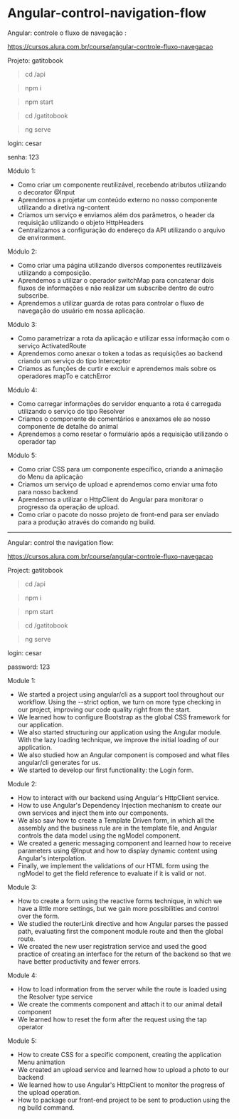 # Angular-control-navigation-flow

Angular: controle o fluxo de navegação :

https://cursos.alura.com.br/course/angular-controle-fluxo-navegacao

Projeto: gatitobook

>cd /api

>npm i

>npm start

>cd /gatitobook

>ng serve

login: cesar

senha: 123


Módulo 1:

* Como criar um componente reutilizável, recebendo atributos utilizando o decorator @Input
* Aprendemos a projetar um conteúdo externo no nosso componente utilizando a diretiva ng-content
* Criamos um serviço e enviamos além dos parâmetros, o header da requisição utilizando o objeto HttpHeaders
* Centralizamos a configuração do endereço da API utilizando o arquivo de environment.

Módulo 2:

* Como criar uma página utilizando diversos componentes reutilizáveis utilizando a composição.
* Aprendemos a utilizar o operador switchMap para concatenar dois fluxos de informações e não realizar um subscribe dentro de outro subscribe.
* Aprendemos a utilizar guarda de rotas para controlar o fluxo de navegação do usuário em nossa aplicação.

Módulo 3:

* Como parametrizar a rota da aplicação e utilizar essa informação com o serviço ActivatedRoute
* Aprendemos como anexar o token a todas as requisições ao backend criando um serviço do tipo Interceptor
* Criamos as funções de curtir e excluir e aprendemos mais sobre os operadores mapTo e catchError

Módulo 4:

* Como carregar informações do servidor enquanto a rota é carregada utilizando o serviço do tipo Resolver
* Criamos o componente de comentários e anexamos ele ao nosso componente de detalhe do animal
* Aprendemos a como resetar o formulário após a requisição utilizando o operador tap

Módulo 5:

* Como criar CSS para um componente específico, criando a animação do Menu da aplicação
* Criamos um serviço de upload e aprendemos como enviar uma foto para nosso backend
* Aprendemos a utilizar o HttpClient do Angular para monitorar o progresso da operação de upload.
* Como criar o pacote do nosso projeto de front-end para ser enviado para a produção através do comando ng build.

_________________________________________________________________________________________________________________

Angular: control the navigation flow:

https://cursos.alura.com.br/course/angular-controle-fluxo-navegacao

Project: gatitobook

>cd /api

>npm i

>npm start

>cd /gatitobook

>ng serve

login: cesar

password: 123

Module 1:

* We started a project using angular/cli as a support tool throughout our workflow. Using the --strict option, we turn on more type checking in our project, improving our code quality right from the start.
* We learned how to configure Bootstrap as the global CSS framework for our application.
* We also started structuring our application using the Angular module. With the lazy loading technique, we improve the initial loading of our application.
* We also studied how an Angular component is composed and what files angular/cli generates for us.
* We started to develop our first functionality: the Login form.

Module 2:

* How to interact with our backend using Angular's HttpClient service.
* How to use Angular's Dependency Injection mechanism to create our own services and inject them into our components.
* We also saw how to create a Template Driven form, in which all the assembly and the business rule are in the template file, and Angular controls the data model using the ngModel component.
* We created a generic messaging component and learned how to receive parameters using @Input and how to display dynamic content using Angular's interpolation.
* Finally, we implement the validations of our HTML form using the ngModel to get the field reference to evaluate if it is valid or not.

Module 3:

* How to create a form using the reactive forms technique, in which we have a little more settings, but we gain more possibilities and control over the form.
* We studied the routerLink directive and how Angular parses the passed path, evaluating first the component module route and then the global route.
* We created the new user registration service and used the good practice of creating an interface for the return of the backend so that we have better productivity and fewer errors.

Module 4:

* How to load information from the server while the route is loaded using the Resolver type service
* We create the comments component and attach it to our animal detail component
* We learned how to reset the form after the request using the tap operator

Module 5:

* How to create CSS for a specific component, creating the application Menu animation
* We created an upload service and learned how to upload a photo to our backend
* We learned how to use Angular's HttpClient to monitor the progress of the upload operation.
* How to package our front-end project to be sent to production using the ng build command.
